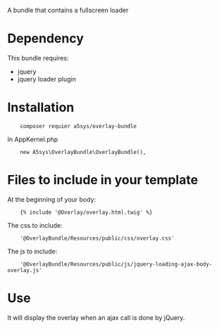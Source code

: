 A bundle that contains a fullscreen loader


# Dependency

This bundle requires:

* jquery
* jquery loader plugin

# Installation

        composer requier a5sys/overlay-bundle

In AppKernel.php

        new A5sys\OverlayBundle\OverlayBundle(),

# Files to include in your template

At the beginning of your body:

        {% include '@Overlay/overlay.html.twig' %}

The css to include:

        '@OverlayBundle/Resources/public/css/overlay.css'

The js to include:

        '@OverlayBundle/Resources/public/js/jquery-loading-ajax-body-overlay.js'

# Use

It will display the overlay when an ajax call is done by jQuery.
